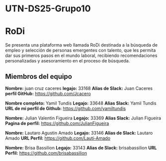 # UTN-DS25-Grupo10
# RoDi

Se presenta una plataforma web llamada RoDi destinada a la búsqueda de empleo y selección de personas emergentes con talento, que les permita dar sus primeros pasos en el mundo laboral, recibiendo recomendaciones personalizadas y asesoramiento en el proceso de búsqueda.

## Miembros del equipo

**Nombre:** juan cruz caceres
**legajo:** 33168
**Alias de Slack:** Juan Caceres
**perfil GitHub:** https://github.com/Jcacero

**Nombre completo:** Yamil Tundis
**Legajo:** 33648
**Alias Slack:** Yamil Tundis
**URL de mi perfil de Github:** https://github.com/yamiltundis

**Nombre:** Julian Valentin Figueira
**Legajo:** 33369
**Alias Slack:** Julian Figueira
**Pagina de perfil:** https://github.com/JulianFigueira

**Nombre:** Lautaro Agustin Amado
**Legajo:** 33146
**Alias de Slack:** Lautaro Amado
**URL Perfil:** https://github.com/Lauti-Amado

**Nombre:** Brisa Bassilion
**Legajo:** 33143
**Alias de Slack:** brisabassilion
**URL Perfil:** https://github.com/brisabassilion
